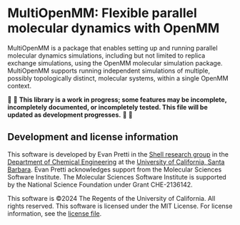 MultiOpenMM: Flexible parallel molecular dynamics with OpenMM
=============================================================

MultiOpenMM is a package that enables setting up and running parallel molecular
dynamics simulations, including but not limited to replica exchange simulations,
using the OpenMM molecular simulation package.  MultiOpenMM supports running
independent simulations of multiple, possibly topologically distinct, molecular
systems, within a single OpenMM context.  

🚧 🚧 **This library is a work in progress; some features may be incomplete,
incompletely documented, or incompletely tested.  This file will be updated as
development progresses.** 🚧 🚧 

Development and license information
-----------------------------------

This software is developed by Evan Pretti in the [Shell research
group](https://theshelllab.org/) in the [Department of Chemical
Engineering](https://www.chemengr.ucsb.edu/) at the [University of California,
Santa Barbara](https://www.ucsb.edu/).  Evan Pretti acknowledges support from
the Molecular Sciences Software Institute.  The Molecular Sciences Software
Institute is supported by the National Science Foundation under Grant
CHE-2136142.

This software is ©2024 The Regents of the University of California.  All rights
reserved.  This software is licensed under the MIT License.  For license
information, see the [license file](LICENSE.md).
